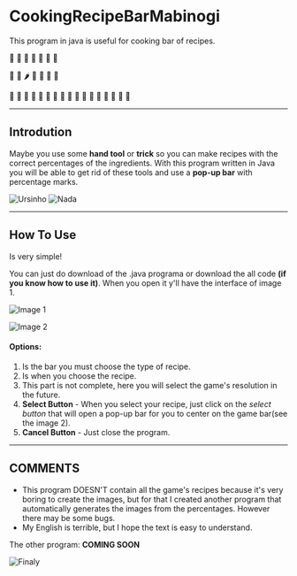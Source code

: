 # CookingRecipeBarMabinogi

This program in java is useful for cooking bar of recipes.

:grapes: :pineapple: :apple: :cherries: :tomato: :green_apple: :strawberry:

:potato: :carrot: :hot_pepper: :onion: :mushroom: :garlic: :corn:

:bread: :cheese: :cut_of_meat: :bacon: :egg: :green_salad: :bowl_with_spoon:
:popcorn: :salt: :curry: :spaghetti: :fried_shrimp:
:crab: :lobster: :shrimp: :squid: :oyster: 


---

## Introdution

Maybe you use some **hand tool** or **trick** so you can make recipes with the correct percentages of the ingredients. With this program written in Java you will be able to get rid of these tools and use a **pop-up bar** with percentage marks.

![Ursinho](https://c.tenor.com/r_Gf5d2leQQAAAAi/cooking.gif)
![Nada](https://c.tenor.com/WGnvFlsK5EYAAAAd/desmondpacito-cooking.gif)

---

## How To Use

Is very simple!

You can just do download of the .java programa or download the all code __(if you know how to use it)__.
When you open it y'll have the interface of image 1. 

![Image 1](https://github.com/danknightt/justimagens/blob/main/interface.png)

![Image 2](https://i.pinimg.com/originals/9a/a6/f8/9aa6f87c65de1ce262cb81200dd387a4.gif)

#### Options:
1. Is the bar you must choose the type of recipe.
2. Is when you choose the recipe.
3. This part is not complete, here you will select the game's resolution in the future.
4. **Select Button** - When you select your recipe, just click on the *select button* that will open a pop-up bar for you to center on the game bar(see the image 2). 
5. **Cancel Button** - Just close the program.

---

## COMMENTS

- This program DOESN'T contain all the game's recipes because it's very boring to create the images, but for that I created another program that automatically generates the images from the percentages. However there may be some bugs.
- My English is terrible, but I hope the text is easy to understand.

The other program:
**COMING SOON**

![Finaly](https://c.tenor.com/aQgDfDwIOIoAAAAi/line.gif)
